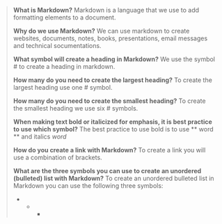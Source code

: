 > **What is Markdown?**
> Markdown is a language that we use to add formatting elements to a document.
> 
> **Why do we use Markdown?**
> We can use markdown to create websites, documents, notes, books, presentations, email messages and technical socumentations.
>
> **What symbol will create a heading in Markdown?**
> We use the symbol # to create a heading in markdown.
>
> **How many do you need to create the largest heading?**
> To create the largest heading use one # symbol.
>
> **How many do you need to create the smallest heading?**
> To create the smallest heading we use six # symbols.
>
> **When making text bold or italicized for emphasis, it is best practice to use which symbol?**
> The best practice to use bold is to use ** word ** and italics *word*
>
> **How do you create a link with Markdown?**
> To create a link you will use a combination of brackets.
>
> **What are the three symbols you can use to create an unordered (bulleted) list with Markdown?**
> To create an unordered bulleted list in Markdown you can use the following three symbols:
> -  *  +
